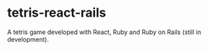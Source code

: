 # tetris-react-rails

A tetris game developed with React, Ruby and Ruby on Rails (still in development).
